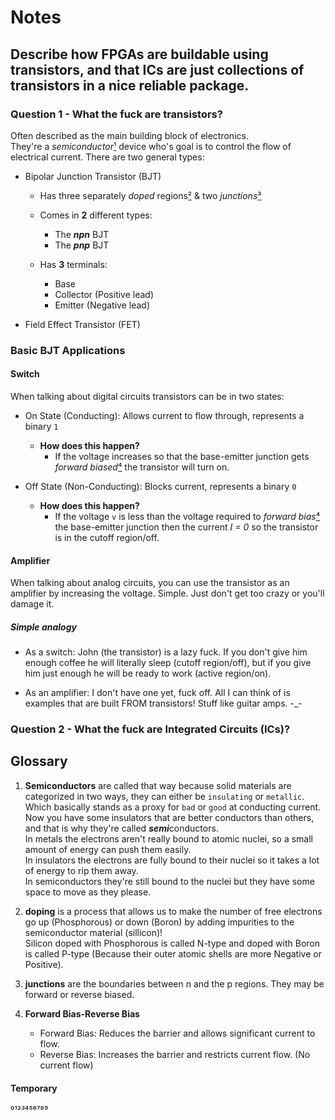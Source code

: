 # Notes

## Describe how FPGAs are buildable using transistors, and that ICs are just collections of transistors in a nice reliable package.

### Question 1 - What the fuck are transistors?

Often described as the main building block of electronics.\
They're a *semiconductor*[¹](#glossary) device who's goal is to control the flow of electrical current. There are two general types:

- Bipolar Junction Transistor (BJT)

    - Has three separately *doped* regions[²](#glossary) & two *junctions*[³](#glossary) 
    - Comes in **2** different types:
        - The ***npn*** BJT
        - The ***pnp*** BJT
        
    - Has **3** terminals:
        - Base
        - Collector (Positive lead)
        - Emitter (Negative lead)
   
- Field Effect Transistor (FET)

### Basic BJT Applications

#### Switch

When talking about digital circuits transistors can be in two states:

- On State (Conducting): Allows current to flow through, represents a binary `1`
    - **How does this happen?**
        - If the voltage increases so that the base-emitter junction gets *forward biased*[⁴](#Glossary) the transistor will turn on.

- Off State (Non-Conducting): Blocks current, represents a binary `0`
    - **How does this happen?**
        - If the voltage `v` is less than the voltage required to *forward bias*[⁴](#Glossary) the base-emitter junction then the current *I = 0* so the transistor is in the cutoff region/off.

#### Amplifier

When talking about analog circuits, you can use the transistor as an amplifier by increasing the voltage. Simple. Just don't get too crazy or you'll damage it.

##### Simple analogy

- As a switch: John (the transistor) is a lazy fuck. If you don't give him enough coffee he will literally sleep (cutoff region/off), but if you give him just enough he will be ready to work (active region/on).

- As an amplifier: I don't have one yet, fuck off. All I can think of is examples that are built FROM transistors! Stuff like guitar amps. -_-

### Question 2 - What the fuck are Integrated Circuits (ICs)?



## Glossary

1. **Semiconductors** are called that way because solid materials are categorized in two ways, they can either be `insulating` or `metallic`. Which basically stands as a proxy for `bad` or `good` at conducting current.\
Now you have some insulators that are better conductors than others, and that is why they're called ***semi***conductors.\
In metals the electrons aren't really bound to atomic nuclei, so a small amount of energy can push them easily.\
In insulators the electrons are fully bound to their nuclei so it takes a lot of energy to rip them away.\
In semiconductors they're still bound to the nuclei but they have some space to move as they please.

2. **doping** is a process that allows us to make the number of free electrons go up (Phosphorous) or down (Boron) by adding impurities to the semiconductor material (sillicon)!\
Silicon doped with Phosphorous is called N-type and doped with Boron is called P-type (Because their outer atomic shells are more Negative or Positive).

3. **junctions** are the boundaries between n and the p regions. They may be forward or reverse biased.

4. **Forward Bias-Reverse Bias** 

    - Forward Bias: Reduces the barrier and allows significant current to flow.
    - Reverse Bias: Increases the barrier and restricts current flow. (No current flow)

#### Temporary
⁰¹²³⁴⁵⁶⁷⁸⁹
